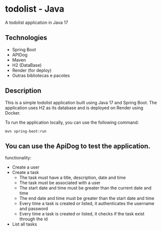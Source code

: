# todolist - Java

A todolist application in Java 17

## Technologies

- Spring Boot
- APIDog
- Maven
- H2 (DataBase)
- Render (for deploy)
- Outras bibliotecas e pacotes

## Description

This is a simple todolist application built using Java 17 and Spring Boot. The application uses H2 as its database and is deployed on Render using Docker.

To run the application locally, you can use the following command:

```mvn spring-boot:run```

## You can use the ApiDog to test the application.

functionality:

- Create a user
- Create a task
  - The task must have a title, description, date and time
  - The task must be associated with a user
  - The start date and time must be greater than the current date and time
  - The end date and time must be greater than the start date and time
  - Every time a task is created or listed, it authenticates the username and password
  - Every time a task is created or listed, it checks if the task exist through the id
- List all tasks

